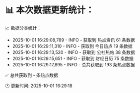 📊 本次数据更新统计：
==========================

📈 数据分类统计：
- 2025-10-01 16:29:08,789 - INFO - 获取到 热点资讯 61 条数据
- 2025-10-01 16:29:11,310 - INFO - 获取到 今日热点 19 条数据
- 2025-10-01 16:29:13,520 - INFO - 获取到 公社热帖 38 条数据
- 2025-10-01 16:29:15,651 - INFO - 获取到 财经日历 75 条数据
- 2025-10-01 16:29:17,895 - INFO - 总共获取到 193 条热点数据

✅ 总共获取到 - 条热点数据

🕐 更新时间: 2025-10-01 16:29:18
